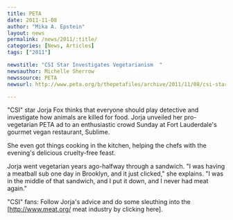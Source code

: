 ```yaml
---
title: PETA
date: 2011-11-08
author: "Mika A. Epstein"
layout: news
permalink: /news/2011/:title/
categories: [News, Articles]
tags: ["2011"]

newstitle: "CSI Star Investigates Vegetarianism  "
newsauthor: Michelle Sherrow  
newssource: PETA  
newsurl: http://www.peta.org/b/thepetafiles/archive/2011/11/08/csi-star-investigates-vegetarianism-at-sublime.aspx  

---
```


"CSI" star Jorja Fox thinks that everyone should play detective and investigate how animals are killed for food. Jorja unveiled her pro-vegetarian PETA ad to an enthusiastic crowd Sunday at Fort Lauderdale's gourmet vegan restaurant, Sublime.

She even got things cooking in the kitchen, helping the chefs with the evening's delicious cruelty-free feast.

Jorja went vegetarian years ago-halfway through a sandwich. "I was having a meatball sub one day in Brooklyn, and it just clicked," she explains. "I was in the middle of that sandwich, and I put it down, and I never had meat again."

"CSI" fans: Follow Jorja's advice and do some sleuthing into the [http://www.meat.org/ meat industry by clicking here].  
